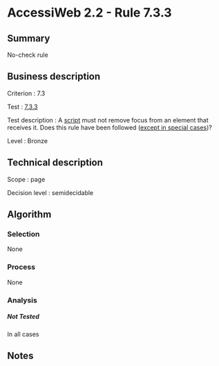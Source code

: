 # AccessiWeb 2.2 - Rule 7.3.3

## Summary

No-check rule

## Business description

Criterion : 7.3

Test :
[7.3.3](http://www.accessiweb.org/index.php/accessiweb-22-english-version.html#test-7-3-3)

Test description : A
[script](http://www.accessiweb.org/index.php/glossary-76.html#mScript)
must not remove focus from an element that receives it. Does this rule
have been followed ([except in special
cases](http://www.accessiweb.org/index.php/glossary-76.html#cpCrit7-3 "Special cases for criterion 7.3"))?

Level : Bronze

## Technical description

Scope : page

Decision level :
semidecidable

## Algorithm

### Selection

None

### Process

None

### Analysis

##### Not Tested

In all cases

## Notes


